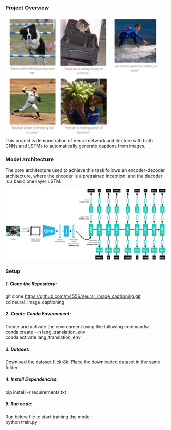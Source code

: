 ###  Project Overview
<img src="https://github.com/m4556/neural_image_captioning/blob/main/img/sample.png" width="600" >
This project is demonstration of  neural network architecture with both CNNs and LSTMs to automatically generate captions from images.

### Model architecture
The core architecture used to achieve this task follows an encoder-decoder architecture, where the encoder is a pretrained Inception, and the decoder is a basic one-layer LSTM.

<img src="https://github.com/m4556/neural_image_captioning/blob/main/img/encoder-decoder.png" width="1200" >

### Setup

##### 1. Clone the Repository:  
git clone https://github.com/m4556/neural_image_captioning.git  
cd neural_image_captioning

##### 2. Create Conda Environment:
Create and activate the environment using the following commands:  
conda create --n lang_translation_env  
conda activate lang_translation_env

##### 3. Dataset:
Download the dataset [flickr8k](https://www.kaggle.com/dataset/e1cd22253a9b23b073794872bf565648ddbe4f17e7fa9e74766ad3707141adeb).
Place the downloaded dataset in the same folder

##### 4. Install Dependencies:  
pip install -r requirements.txt

##### 5. Run code: 
Run below file to start training the model:  
python train.py 





